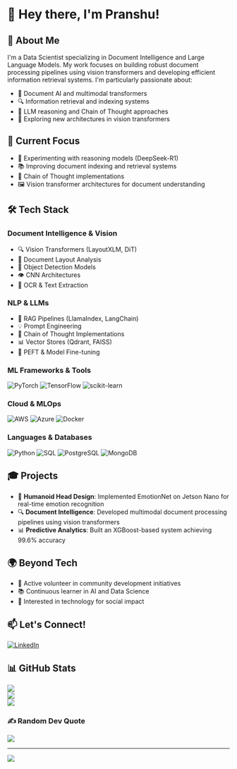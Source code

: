 # 👋 Hey there, I'm Pranshu!

## 💫 About Me
I'm a Data Scientist specializing in Document Intelligence and Large Language Models. My work focuses on building robust document processing pipelines using vision transformers and developing efficient information retrieval systems. I'm particularly passionate about:
- 📄 Document AI and multimodal transformers
- 🔍 Information retrieval and indexing systems
- 🤖 LLM reasoning and Chain of Thought approaches
- 🌱 Exploring new architectures in vision transformers

## 🎯 Current Focus
- 🧠 Experimenting with reasoning models (DeepSeek-R1)
- 📚 Improving document indexing and retrieval systems
- 🔄 Chain of Thought implementations
- 🖼️ Vision transformer architectures for document understanding

## 🛠️ Tech Stack

### Document Intelligence & Vision
- 🔍 Vision Transformers (LayoutXLM, DiT)
- 📄 Document Layout Analysis
- 🎯 Object Detection Models
- 👁️ CNN Architectures
- 📝 OCR & Text Extraction

### NLP & LLMs
- 🤖 RAG Pipelines (LlamaIndex, LangChain)
- 💡 Prompt Engineering
- 🔄 Chain of Thought Implementations
- 📊 Vector Stores (Qdrant, FAISS)
- 🎯 PEFT & Model Fine-tuning

### ML Frameworks & Tools
![PyTorch](https://img.shields.io/badge/PyTorch-%23EE4C2C.svg?style=flat&logo=PyTorch&logoColor=white)
![TensorFlow](https://img.shields.io/badge/TensorFlow-%23FF6F00.svg?style=flat&logo=TensorFlow&logoColor=white)
![scikit-learn](https://img.shields.io/badge/scikit--learn-%23F7931E.svg?style=flat&logo=scikit-learn&logoColor=white)

### Cloud & MLOps
![AWS](https://img.shields.io/badge/AWS-%23FF9900.svg?style=flat&logo=amazon-aws&logoColor=white)
![Azure](https://img.shields.io/badge/Azure-%230072C6.svg?style=flat&logo=microsoftazure&logoColor=white)
![Docker](https://img.shields.io/badge/docker-%230db7ed.svg?style=flat&logo=docker&logoColor=white)

### Languages & Databases
![Python](https://img.shields.io/badge/python-3670A0?style=flat&logo=python&logoColor=ffdd54)
![SQL](https://img.shields.io/badge/SQL-%2300f.svg?style=flat&logo=postgresql&logoColor=white)
![PostgreSQL](https://img.shields.io/badge/PostgreSQL-%234169E1.svg?style=flat&logo=postgresql&logoColor=white)
![MongoDB](https://img.shields.io/badge/MongoDB-%234ea94b.svg?style=flat&logo=mongodb&logoColor=white)

## 🎓 Projects
- 🤖 **Humanoid Head Design**: Implemented EmotionNet on Jetson Nano for real-time emotion recognition
- 🔍 **Document Intelligence**: Developed multimodal document processing pipelines using vision transformers
- 📊 **Predictive Analytics**: Built an XGBoost-based system achieving 99.6% accuracy

## 🌍 Beyond Tech
- 👥 Active volunteer in community development initiatives
- 📚 Continuous learner in AI and Data Science
- 🌱 Interested in technology for social impact

## 📫 Let's Connect!
[![LinkedIn](https://img.shields.io/badge/LinkedIn-%230077B5.svg?logo=linkedin&logoColor=white)](https://linkedin.com/in/pranshuchaurasia)

## 📊 GitHub Stats
![](https://github-readme-stats.vercel.app/api?username=pranshuchaurasia&theme=dark&hide_border=false&include_all_commits=false&count_private=false)<br/>
![](https://github-readme-streak-stats.herokuapp.com/?user=pranshuchaurasia&theme=dark&hide_border=false)<br/>
![](https://github-readme-stats.vercel.app/api/top-langs/?username=pranshuchaurasia&theme=dark&hide_border=false&include_all_commits=false&count_private=false&layout=compact)

### ✍️ Random Dev Quote
![](https://quotes-github-readme.vercel.app/api?type=horizontal&theme=radical)

---
[![](https://visitcount.itsvg.in/api?id=pranshuchaurasia&icon=0&color=0)](https://visitcount.itsvg.in)